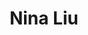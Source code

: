 ---
layout: post
title: Nina Liu
school: NYU
major: Major?
image: https://static.squarespace.com/static/50354720c4aa2d2d3150d3d8/t/522ff62fe4b048babe0c8b73/1378874929225/Nina%20Liu.png?format=300w
position: Startup Week
positionURL: http://www.techatnyu.org/position
now: Handybook
nowURL: http://www.google.com
twitter: 
email: t@NYU email?
graduate: 2014
weight: 15
---
